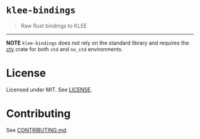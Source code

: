 # `klee-bindings`
> Raw Rust bindings to KLEE

-----

**NOTE** `klee-bindings` does not rely on the standard library and requires the [cty](https://crates.io/crates/cty) crate for both `std` and `no_std` environments.


# License
Licensed under MIT. See [LICENSE](/LICENSE).

# Contributing
See [CONTRIBUTING.md](/CONTRIBUTING.md).
